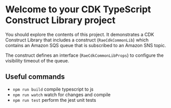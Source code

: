 # Welcome to your CDK TypeScript Construct Library project

You should explore the contents of this project. It demonstrates a CDK Construct Library that includes a construct (`RaeCdkCommonLib`)
which contains an Amazon SQS queue that is subscribed to an Amazon SNS topic.

The construct defines an interface (`RaeCdkCommonLibProps`) to configure the visibility timeout of the queue.

## Useful commands

* `npm run build`   compile typescript to js
* `npm run watch`   watch for changes and compile
* `npm run test`    perform the jest unit tests
